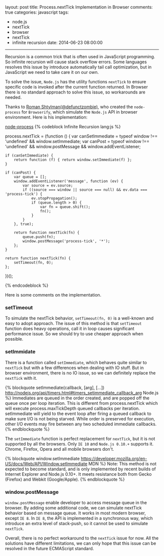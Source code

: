 layout: post
title: Process.nextTick Implementation in Browser
comments: true
categories: javascript
tags:
  - node.js
  - nextTick
  - browser
  - nextTick
  - infinite recursion
date: 2014-06-23 08:00:00
---
Recursion is a common trick that is often used in JavaScript programming. So infinite recursion will cause stack overflow errors. 
Some languages resolves this issue by introduce automatically tail call optimization, but in JavaScript we need to take care it on our own.

To solve the issue, `Node.js` has the utility functions `nextTick` to ensure specific code is invoked after the current function returned. 
In Browser there is no standard approach to solve this issue, so workarounds are needed.

Thanks to [Roman Shtylman(@defunctzombie)](https://github.com/defunctzombie), who created the `node-process` for `Browserify`, which simulate the `Node.js` API in browser environment.
Here is his implementation:

[node-process](https://github.com/defunctzombie/node-process/blob/master/browser.js)
{% codeblock Infinite Recursion lang:js %}

process.nextTick = (function () {
    var canSetImmediate = typeof window !== 'undefined'
    && window.setImmediate;
    var canPost = typeof window !== 'undefined'
    && window.postMessage && window.addEventListener;
 
    if (canSetImmediate) {
        return function (f) { return window.setImmediate(f) };
    }
 
    if (canPost) {
        var queue = [];
        window.addEventListener('message', function (ev) {
            var source = ev.source;
            if ((source === window || source === null) && ev.data === 'process-tick') {
                ev.stopPropagation();
                if (queue.length > 0) {
                    var fn = queue.shift();
                    fn();
                }
            }
        }, true);
 
        return function nextTick(fn) {
            queue.push(fn);
            window.postMessage('process-tick', '*');
        };
    }
 
    return function nextTick(fn) {
        setTimeout(fn, 0);
    };
})();

{% endcodeblock %}

Here is some comments on the implementation.

### setTimeout

To simulate the nextTick behavior, `setTimeout(fn, 0)` is a well-known and easy to adopt approach. The issue of this method is that `setTimeout` function does heavy operations, call it in loop causes significant performance issue. So we should try to use cheaper approach when possible.

### setImmidate

There is a function called `setImmediate`, which behaves quite similar to `nextTick` but with a few differences when dealing with IO stuff. But in browser environment, there is no IO issue, so we can definitely replace the `nextTick` with it.   

{% blockquote setImmediate(callback, [arg], [...]) http://nodejs.org/api/timers.html#timers_setimmediate_callback_arg Node.js %}
Immediates are queued in the order created, and are popped off the queue once per loop iteration. This is different from process.nextTick which will execute process.maxTickDepth queued callbacks per iteration. setImmediate will yield to the event loop after firing a queued callback to make sure I/O is not being starved. While order is preserved for execution, other I/O events may fire between any two scheduled immediate callbacks.
{% endblockquote %}

The `setImmediate` function is perfect replacement for `nextTick`, but it is not supported by all the browsers. Only `IE 10` and `Node.js 0.10.+` supports it. Chrome, Firefox, Opera and all mobile browsers don't.

{% blockquote window.setImmediate https://developer.mozilla.org/en-US/docs/Web/API/Window.setImmediate MDN %}
Note: This method is not expected to become standard, and is only implemented by recent builds of Internet Explorer and Node.js 0.10+. It meets resistance both from Gecko (Firefox) and Webkit (Google/Apple).
{% endblockquote %}

### window.postMessage
`window.postMessage` enable developer to access message queue in the browser. By adding some additional code, we can simulate nextTick behavior based on message queue. It works in most modern browser, except `IE 8`. In `IE 8`, the API is implemented in a  synchronous way, which introduce an extra level of stack-push, so it cannot be used to simulate `nextTick`.

Overall, there is no perfect workaround to the `nextTick` issue for now. All the solutions have different limitations, we can only hope that this issue can be resolved in the future ECMAScript standard. 